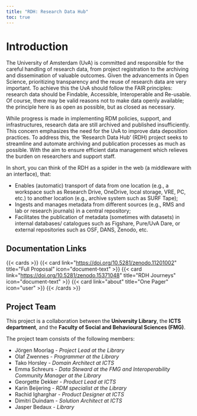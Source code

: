 ```yaml
---
title: "RDH: Research Data Hub"
toc: true
---
```

# Introduction
The University of Amsterdam (UvA) is committed and responsible for the careful handling of research data, from project registration to the archiving and dissemination of valuable outcomes. Given the advancements in Open Science, prioritizing transparency and the reuse of research data are very important. To achieve this the UvA should follow the FAIR principles: research data should be Findable, Accessible, Interoperable and Re-usable. Of course, there may be valid reasons not to make data openly available; the principle here is as open as possible, but as closed as necessary. 

While progress is made in implementing RDM policies, support, and infrastructures, research data are still archived and published insufficiently. This concern emphasizes the need for the UvA to improve data deposition practices. To address this, the ‘Research Data Hub’ (RDH) project seeks to streamline and automate archiving and publication processes as much as possible. With the aim to ensure efficient data management which relieves the burden on researchers and support staff. 

In short, you can think of the RDH as a spider in the web (a middleware with an interface), that: 
- Enables (automatic) transport of data from one location (e.g., a workspace such as Research Drive, OneDrive, local storage, VRE, PC, etc.) to another location (e.g., archive system such as SURF Tape);  
- Ingests and manages metadata from different sources (e.g., RMS and lab or research journals) in a central repository; 
- Facilitates the publication of metadata (sometimes with datasets) in internal databases/ catalogues such as Figshare, Pure/UvA Dare, or external repositories such as OSF, DANS, Zenodo, etc.

## Documentation Links

{{< cards >}}
  {{< card link="https://doi.org/10.5281/zenodo.11201002" title="Full Proposal" icon="document-text" >}}
  {{< card link="https://doi.org/10.5281/zenodo.15371048" title="RDH Journeys" icon="document-text" >}}
  {{< card link="about" title="One Pager" icon="user" >}}
{{< /cards >}}

## Project Team

This project is a collaboration between the **University Library**, the **ICTS department**, and the **Faculty of Social and Behavioural Sciences (FMG)**. 

The project team consists of the following members:
- Jörgen Moorlag - *Project Lead at the Library*
- Olaf Zwennes - *Programmer at the Library*
- Tako Horsley - *Domain Architect at ICTS*
- Emma Schreurs - *Data Steward at the FMG and Interoperability Community Manager at the Library*
- Georgette Dekker - *Product Lead at ICTS*
- Karin Beijering - *RDM specialist at the Library*
- Rachid Igharghar - *Product Designer at ICTS*
- Dimitri Duindam - *Solution Architect at ICTS*
- Jasper Bedaux - *Library*
